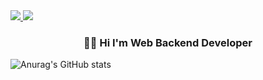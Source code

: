 <a href="https://ambitious-case-185.notion.site/4a31d20358e14831b4c8c5685ce01a88?pvs=4" target="_blank">
<img src="https://img.shields.io/badge/Notion-000000?style=for-the-badge&logo=Notion&logoColor=white">
</a>
<a href="https://velog.io/@whddlsk123" target="_blank"><img src="https://img.shields.io/badge/Velog-20C997?style=for-the-badge&logo=Velog&logoColor=white"></a>

<h3 align="center">👋🏻 Hi I'm Web Backend Developer </h3>




![Anurag's GitHub stats](https://github-readme-stats.vercel.app/api?username=Function3333&show_icons=true&theme=radical)

